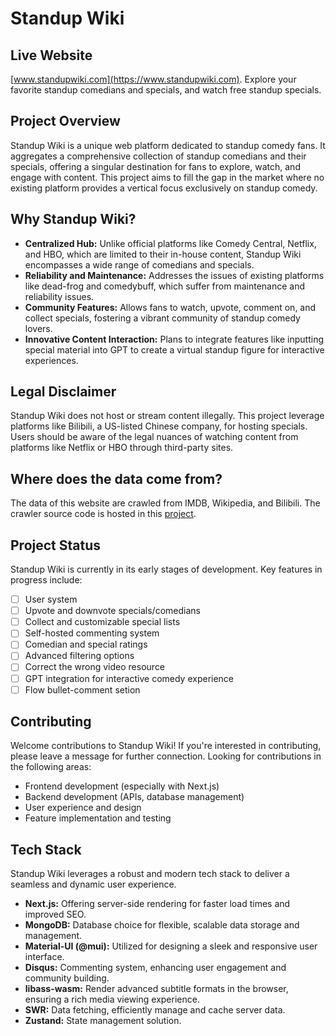 # Standup Wiki

## Live Website

[www.standupwiki.com](https://www.standupwiki.com). Explore your favorite standup comedians and specials, and watch free standup specials.


## Project Overview

Standup Wiki is a unique web platform dedicated to standup comedy fans. It aggregates a comprehensive collection of standup comedians and their specials, offering a singular destination for fans to explore, watch, and engage with content. This project aims to fill the gap in the market where no existing platform provides a vertical focus exclusively on standup comedy.

## Why Standup Wiki?

- **Centralized Hub:** Unlike official platforms like Comedy Central, Netflix, and HBO, which are limited to their in-house content, Standup Wiki encompasses a wide range of comedians and specials.
- **Reliability and Maintenance:** Addresses the issues of existing platforms like dead-frog and comedybuff, which suffer from maintenance and reliability issues.
- **Community Features:** Allows fans to watch, upvote, comment on, and collect specials, fostering a vibrant community of standup comedy lovers.
- **Innovative Content Interaction:** Plans to integrate features like inputting special material into GPT to create a virtual standup figure for interactive experiences.

## Legal Disclaimer

Standup Wiki does not host or stream content illegally. This project leverage platforms like Bilibili, a US-listed Chinese company, for hosting specials. Users should be aware of the legal nuances of watching content from platforms like Netflix or HBO through third-party sites.

## Where does the data come from?

The data of this website are crawled from IMDB, Wikipedia, and Bilibili. The crawler source code is hosted in this [project](https://github.com/FTAndy/crawler-stand-up-wiki).

## Project Status

Standup Wiki is currently in its early stages of development. Key features in progress include:

- [ ] User system
- [ ] Upvote and downvote specials/comedians
- [ ] Collect and customizable special lists
- [ ] Self-hosted commenting system
- [ ] Comedian and special ratings
- [ ] Advanced filtering options
- [ ] Correct the wrong video resource
- [ ] GPT integration for interactive comedy experience
- [ ] Flow bullet-comment setion

## Contributing

Welcome contributions to Standup Wiki! If you're interested in contributing, please leave a message for further connection. Looking for contributions in the following areas:

- Frontend development (especially with Next.js)
- Backend development (APIs, database management)
- User experience and design
- Feature implementation and testing

## Tech Stack

Standup Wiki leverages a robust and modern tech stack to deliver a seamless and dynamic user experience.

- **Next.js:** Offering server-side rendering for faster load times and improved SEO.
- **MongoDB:** Database choice for flexible, scalable data storage and management.
- **Material-UI (@mui):** Utilized for designing a sleek and responsive user interface.
- **Disqus:** Commenting system, enhancing user engagement and community building.
- **libass-wasm:** Render advanced subtitle formats in the browser, ensuring a rich media viewing experience.
- **SWR:** Data fetching, efficiently manage and cache server data.
- **Zustand:** State management solution.